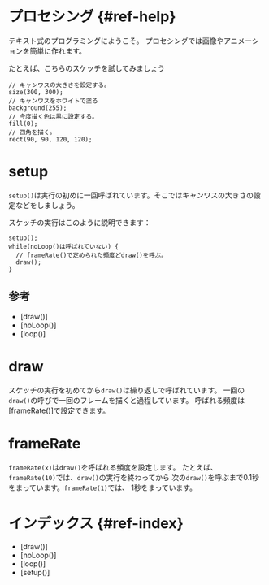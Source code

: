 # プロセシング {#ref-help}

テキスト式のプログラミングにようこそ。
プロセシングでは画像やアニメーションを簡単に作れます。

たとえば、こちらのスケッチを試してみましょう

    // キャンワスの大きさを設定する。
    size(300, 300);
    // キャンワスをホワイトで塗る
    background(255);
    // 今度描く色は黒に設定する。
    fill(0);
    // 四角を描く。
    rect(90, 90, 120, 120);

# setup

`setup()`は実行の初めに一回呼ばれています。そこではキャンワスの大きさの設定などをしましょう。

スケッチの実行はこのように説明できます：

    setup();
    while(noLoop()は呼ばれていない) {
      // frameRate()で定められた頻度どdraw()を呼ぶ。
      draw();
    }

## 参考

* [draw()]
* [noLoop()]
* [loop()]

# draw

スケッチの実行を初めてから`draw()`は繰り返しで呼ばれています。
一回の`draw()`の呼びで一回のフレームを描くと過程しています。
呼ばれる頻度は[frameRate()]で設定できます。

# frameRate

`frameRate(x)`は`draw()`を呼ばれる頻度を設定します。
たとえば、`frameRate(10)`では、`draw()`の実行を終わってから
次の`draw()`を呼ぶまで0.1秒をまっています。`frameRate(1)`では、
1秒をまっています。

# インデックス {#ref-index}

* [draw()]
* [noLoop()]
* [loop()]
* [setup()]


